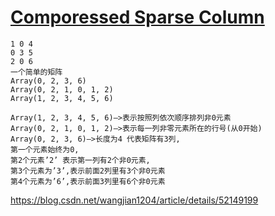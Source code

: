 # [Comporessed Sparse Column](https://blog.csdn.net/em_dark/article/details/54313539)
```
1 0 4 
0 3 5 
2 0 6 
一个简单的矩阵 
Array(0, 2, 3, 6) 
Array(0, 2, 1, 0, 1, 2) 
Array(1, 2, 3, 4, 5, 6)

Array(1, 2, 3, 4, 5, 6)–>表示按照列依次顺序排列非0元素 
Array(0, 2, 1, 0, 1, 2)–>表示每一列非零元素所在的行号(从0开始) 
Array(0, 2, 3, 6)–>长度为4 代表矩阵有3列, 
第一个元素始终为0, 
第2个元素’2’ 表示第一列有2个非0元素, 
第3个元素为’3’,表示前面2列里有3个非0元素 
第4个元素为’6’,表示前面3列里有6个非0元素
```
https://blog.csdn.net/wangjian1204/article/details/52149199

